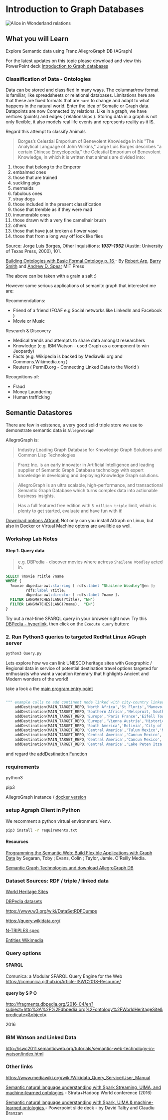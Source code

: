 # Introduction to Graph Databases

![Alice in Wonderland relations](./docs/images/Alice_In_Wonderland_Interconnections.jpeg)

## What you will Learn

Explore Semantic data using Franz AllegroGraph DB (AGraph)

For the latest updates on this topic please download and view this PowerPoint deck
[Introduction to Graph databases](https://github.com/Grant-Steinfeld/semantic-db-agraph/blob/master/Intro_to_Graph_Databases-2023.v.3.0.0.pptx)

### Classification of Data - Ontologies

Data can be stored and classified in many ways. The columnar/row format is familiar, like spreadsheets or relational databases. Limitations here are that these are fixed formats that are `hard` to change and adapt to what happens in the natural world. Enter the idea of Sematic or Graph data. Datapoints are now Connected by relations. Like in a graph, we have vertices (points) and edges ( relationships ). Storing data in a graph is not only flexible, it also models real life events and represents reality as it IS.

Regard this attempt to classify Animals

> Borges’s Celestial Emporium of Benevolent Knowledge In his "The Analytical Language of John Wilkins," Jorge Luis Borges describes "a certain Chinese Encyclopedia," the Celestial Emporium of Benevolent Knowledge, in which it is written that animals are divided into:

1. those that belong to the Emperor
2. embalmed ones
3. those that are trained
4. suckling pigs
5. mermaids
6. fabulous ones
7. stray dogs
8. those included in the present classification
9. those that tremble as if they were mad
10. innumerable ones
11. those drawn with a very fine camelhair brush
12. others
13. those that have just broken a flower vase
14. those that from a long way off look like flies

Source: Jorge Luis Borges, Other Inquisitions: **_1937–1952_** (Austin: University of Texas Press, 2000), 101.

[Building Ontologies with Basic Formal Ontology p. 16
](https://mitpress.mit.edu/books/building-ontologies-basic-formal-ontology) - By [Robert Arp](https://mitpress.mit.edu/contributors/robert-arp), [Barry Smith](https://mitpress.mit.edu/contributors/barry-smith) and [Andrew D. Spear](https://mitpress.mit.edu/contributors/andrew-d-spear) MIT Press

The above can be taken with a grain a salt :)

However some serious applications of semanitc graph that interested me are:

Recommendations:

- Friend of a friend (FOAF e.g Social networks like LinkedIn and Facebook )
- Movie or Music

Research & Discovery

- Medical trends and attempts to share data amongst researchers
- Knowledge (e.g. IBM Watson - used Graph as a component to win Jeopardy)
- Facts (e.g. Wikipedia is backed by Mediawiki.org and Commons.Wikimedia.org )
- Reuters ( PermID.org - Connecting Linked Data to the World )

Recognitions of:

- Fraud
- Money Laundering
- Human trafficking

## Semantic Datastores

There are few in existence, a very good solid triple store we use to demonstrate semantic data is `AllegroGraph`

AllegroGraph is:

> Industry Leading Graph Database for Knowledge Graph Solutions and Common Lisp Technologies

> Franz Inc. is an early innovator in Artificial Intelligence and leading supplier of Semantic Graph Database technology with expert knowledge in developing and deploying Knowledge Graph solutions.

> AllegroGraph is an ultra scalable, high-performance, and transactional Semantic Graph Database which turns complex data into actionable business insights.

> Has a full featured free edition with `5 million triple` limit, which is plenty to get started, evaluate and have fun with it!

[Download options AGraph](https://franz.com/agraph/downloads/)
Not only can you install AGraph on Linux, but also in Docker or Virtual Machine optons are availible as well.

### Workshop Lab Notes

#### Step 1. Query data

> e.g. DBPedia - discover movies where actress `Shailene Woodley` acted in.

```sql
SELECT ?movie ?title ?name
WHERE {
  ?movie dbpedia-owl:starring [ rdfs:label "Shailene Woodley"@en ];
         rdfs:label ?title;
         dbpedia-owl:director [ rdfs:label ?name ].
  FILTER LANGMATCHES(LANG(?title), "EN")
  FILTER LANGMATCHES(LANG(?name),  "EN")
}
```

Try out a real-time SPARQL query in your browser right now:
Try this [DBPedia - hyperlink](https://bit.ly/39eQd1q), then click on the `Execute query` button:

### 2. Run Python3 queries to targeted RedHat Linux AGraph server

```sh
python3 Query.py
```

Lets explore how we can link UNESCO heritage sites with Geographic / Regional data in service of potential destination travel
options targeted for enthusiasts who want a vacation itenerary that highlights Ancient and Modern wonders of the world!

take a look a the [main program entry point ](https://github.com/Grant-Steinfeld/semantic-db-agraph/blob/master/query.py#L632)

```python

""" example calls to add continent node linked with city-country linked with UNESCO heritage site with year posted """
    addDestination(MAIN_TARGET_REPO,'North Africa','St Floris','Manovo-Gounda St Floris National Park', 1997)
    addDestination(MAIN_TARGET_REPO,'Southern Africa','Nelspruit, South Africa','Kruger National Park', 2019)
    addDestination(MAIN_TARGET_REPO,'Europe','Paris France','Eifell Tower', 2005)
    addDestination(MAIN_TARGET_REPO,'Europe','Vienna Austria','Historic Centre of Vienna', 2017)
    addDestination(MAIN_TARGET_REPO,'South America','Bolivia','City of Potosi', 2014)
    addDestination(MAIN_TARGET_REPO,'Central America','Tulum Mexico','Mayan Ruins of Tulum', 2001)
    addDestination(MAIN_TARGET_REPO,'Central America','Cancun Mexico','Chichen Itza', 1985)
    addDestination(MAIN_TARGET_REPO,'Central America','Cancun Mexico','Xichen', 1977)
    addDestination(MAIN_TARGET_REPO,'Central America','Lake Peten Itza Guatemala','Tikal', 1977)
```

and regard the [addDestination Function](https://github.com/Grant-Steinfeld/semantic-db-agraph/blob/master/query.py#L397-L429)

### requirements

python3

pip3

AllegroGraph instance / [docker version](https://franz.com/agraph/docker/)

### setup Agraph Client in Python

We recomment a python virtual environment. Venv.

```sh
pip3 install -r requirements.txt
```

#### Resources

[Programming the Semantic Web: Build Flexible Applications with Graph Data](http://shop.oreilly.com/product/9780596153823.do) by Segaran, Toby ; Evans, Colin ; Taylor, Jamie. O'Reilly Media.

[Semantic Graph Technologies and download AllegroGraph DB](https://franz.com/)

### Dataset Sources: RDF / triple / linked data

[World Heritage Sites](http://live.dbpedia.org/ontology/WorldHeritageSite)

[DBPedia datasets](https://wiki.dbpedia.org/develop/datasets)

https://www.w3.org/wiki/DataSetRDFDumps

https://query.wikidata.org/

[N-TRIPLES spec](http://www.w3.org/TR/rdf-testcases/#ntriples)

[Entities Wikimedia](https://dumps.wikimedia.org/wikidatawiki/entities/)

### Query options

#### SPARQL

Comunica: a Modular SPARQL Query Engine for the Web
https://comunica.github.io/Article-ISWC2018-Resource/

#### query by S P O

http://fragments.dbpedia.org/2016-04/en?subject=http%3A%2F%2Fdbpedia.org%2Fontology%2FWorldHeritageSite&predicate=&object=

2016

### IBM Watson and Linked Data

http://iswc2011.semanticweb.org/tutorials/semantic-web-technology-in-watson/index.html

### Other links

https://www.mediawiki.org/wiki/Wikidata_Query_Service/User_Manual

[Semantic natural language understanding with Spark Streaming, UIMA, and machine-learned ontologies](https://conferences.oreilly.com/strata/strata-ny-2016/public/schedule/detail/51498) - Strata+Hadoop World conference (2016)

[Semantic natural language understanding with Spark, UIMA & machine-learned ontologies ](https://bit.ly/39i9PBZ) - Powerpoint slide deck - by David Talby and Claudiu Branzan

